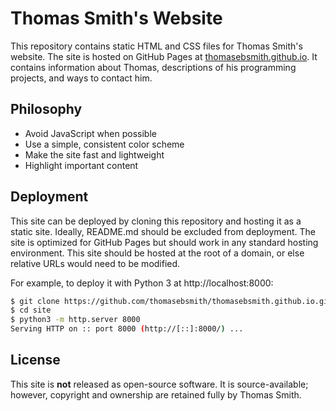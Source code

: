 # Thomas Smith's Website
This repository contains static HTML and CSS files for Thomas Smith's website.
The site is hosted on GitHub Pages at
[thomasebsmith.github.io](https://thomasebsmith.github.io). It contains
information about Thomas, descriptions of his programming projects, and ways to
contact him.

## Philosophy
- Avoid JavaScript when possible
- Use a simple, consistent color scheme
- Make the site fast and lightweight
- Highlight important content

## Deployment
This site can be deployed by cloning this repository and hosting it as a static
site. Ideally, README.md should be excluded from deployment. The site is
optimized for GitHub Pages but should work in any standard hosting environment.
This site should be hosted at the root of a domain, or else relative URLs
would need to be modified.

For example, to deploy it with Python 3 at http://localhost:8000:
```sh
$ git clone https://github.com/thomasebsmith/thomasebsmith.github.io.git site
$ cd site
$ python3 -m http.server 8000
Serving HTTP on :: port 8000 (http://[::]:8000/) ...
```

## License
This site is **not** released as open-source software. It is source-available;
however, copyright and ownership are retained fully by Thomas Smith.
